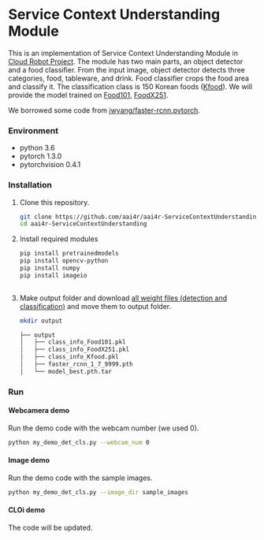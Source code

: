 # Service Context Understanding Module

This is an implementation of Service Context Understanding Module in [Cloud Robot Project](https://github.com/aai4r/aai4r-master).
The module has two main parts, an object detector and a food classifier.
From the input image, object detector detects three categories, food, tableware, and drink.
Food classifier crops the food area and classify it.
The classification class is 150 Korean foods ([Kfood](https://www.aihub.or.kr/)).
We will provide the model trained on [Food101](https://www.kaggle.com/dansbecker/food-101), [FoodX251](https://github.com/karansikka1/iFood_2019).

We borrowed some code from [jwyang/faster-rcnn.pytorch](https://github.com/jwyang/faster-rcnn.pytorch). 

### Environment
* python 3.6
* pytorch 1.3.0
* pytorchvision 0.4.1

### Installation
1. Clone this repository.
    ```bash
    git clone https://github.com/aai4r/aai4r-ServiceContextUnderstanding
    cd aai4r-ServiceContextUnderstanding
    ```

2. Install required modules
    ```bash
    pip install pretrainedmodels
    pip install opencv-python
    pip install numpy
    pip install imageio
     
    ```

3. Make output folder and download [all weight files (detection and classification)](https://drive.google.com/drive/folders/1rT2DYaiywGt8gqdl2YGnd6RLP1rxZV9I?usp=sharing) and move them to output folder.
    ```bash
    mkdir output
    ```
    ```bash
    ├── output
    │   ├── class_info_Food101.pkl
    │   ├── class_info_FoodX251.pkl
    │   ├── class_info_Kfood.pkl
    │   ├── faster_rcnn_1_7_9999.pth
    │   └── model_best.pth.tar
    ```
 
   
### Run
#### Webcamera demo

Run the demo code with the webcam number (we used 0).
   ```bash
   python my_demo_det_cls.py --webcam_num 0
   ```
   
#### Image demo

Run the demo code with the sample images.
   ```bash
   python my_demo_det_cls.py --image_dir sample_images
   ```
   
#### CLOi demo

The code will be updated.
